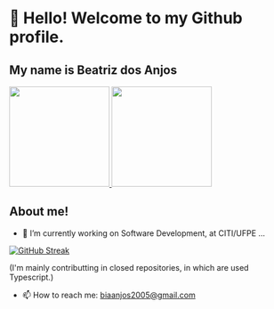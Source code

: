 # 👋 Hello! Welcome to my Github profile.

## My name is Beatriz dos Anjos

<div>
  <a href="https://github.com/Beatriz-dos-Anjos">
    <img loading="lazy" height="180em" src="https://github-readme-stats.vercel.app/api?username=Beatriz-dos-Anjos&show_icons=true&theme=dracula&include_all_commits=true&count_private=true"/>
    <img loading="lazy" height="180em" src="https://github-readme-stats.vercel.app/api/top-langs/?username=Beatriz-dos-Anjos&layout=compact&langs_count=7&theme=dracula&count_private=true"/>
  </a>
</div>

## About me!

- 🔭 I’m currently working on Software Development, at CITI/UFPE ...


[![GitHub Streak](https://streak-stats.demolab.com/?user=Beatriz-dos-Anjos&theme=dracula)](https://git.io/streak-stats)

(I'm mainly contributting in closed repositories, in which are used Typescript.) 


- 📫 How to reach me: biaanjos2005@gmail.com
